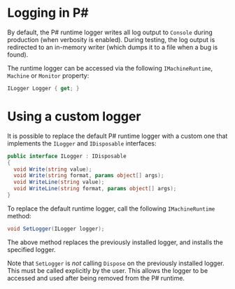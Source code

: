 Logging in P#
=============
By default, the P# runtime logger writes all log output to `Console` during production (when verbosity is enabled). During testing, the log output is redirected to an in-memory writer (which dumps it to a file when a bug is found).

The runtime logger can be accessed via the following `IMachineRuntime`, `Machine` or `Monitor` property:
```C#
ILogger Logger { get; }
```

# Using a custom logger
It is possible to replace the default P# runtime logger with a custom one that implements the `ILogger` and `IDisposable` interfaces:
```C#
public interface ILogger : IDisposable
{
  void Write(string value);
  void Write(string format, params object[] args);
  void WriteLine(string value);
  void WriteLine(string format, params object[] args);
}
```
To replace the default runtime logger, call the following `IMachineRuntime` method:
```C#
void SetLogger(ILogger logger);
```
The above method replaces the previously installed logger, and installs the specified logger.

Note that `SetLogger` is _not_ calling `Dispose` on the previously installed logger. This must be called explicitly by the user. This allows the logger to be accessed and used after being removed from the P# runtime.
